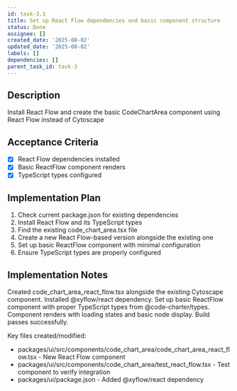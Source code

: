 ```yaml
---
id: task-3.1
title: Set up React Flow dependencies and basic component structure
status: Done
assignee: []
created_date: '2025-08-02'
updated_date: '2025-08-02'
labels: []
dependencies: []
parent_task_id: task-3
---
```


## Description

Install React Flow and create the basic CodeChartArea component using React Flow instead of Cytoscape

## Acceptance Criteria

- [x] React Flow dependencies installed
- [x] Basic ReactFlow component renders
- [x] TypeScript types configured

## Implementation Plan

1. Check current package.json for existing dependencies
2. Install React Flow and its TypeScript types
3. Find the existing code_chart_area.tsx file
4. Create a new React Flow-based version alongside the existing one
5. Set up basic ReactFlow component with minimal configuration
6. Ensure TypeScript types are properly configured

## Implementation Notes

Created code_chart_area_react_flow.tsx alongside the existing Cytoscape component. Installed @xyflow/react dependency. Set up basic ReactFlow component with proper TypeScript types from @code-charter/types. Component renders with loading states and basic node display. Build passes successfully.

Key files created/modified:

- packages/ui/src/components/code_chart_area/code_chart_area_react_flow.tsx - New React Flow component
- packages/ui/src/components/code_chart_area/test_react_flow.tsx - Test component to verify integration
- packages/ui/package.json - Added @xyflow/react dependency
